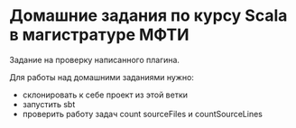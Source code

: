 # Домашние задания по курсу Scala в магистратуре МФТИ

Задание на проверку написанного плагина.

Для работы над домашними заданиями нужно:
* склонировать к себе проект из этой ветки
* запустить sbt
* проверить работу задач count sourceFiles и countSourceLines
